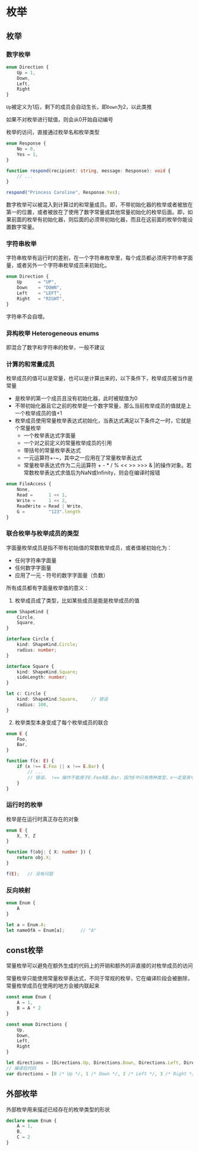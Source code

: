 # 枚举

## 枚举

### 数字枚举

```typescript
enum Direction {
    Up = 1,
    Down,
    Left,
    Right
}
```

`Up`被定义为1后，剩下的成员会自动生长，即`Down`为2，以此类推

如果不对枚举进行赋值，则会从0开始自动编号

枚举的访问，直接通过枚举名和枚举类型

```typescript
enum Response {
    No = 0,
    Yes = 1,
}

function respond(recipient: string, message: Response): void {
    // ...
}

respond("Princess Caroline", Response.Yes);
```

数字枚举可以被混入到计算过的和常量成员。即，不带初始化器的枚举或者被放在第一的位置，或者被放在了使用了数字常量或其他常量初始化的枚举后面。即，如果前面的枚举有初始化器，则后面的必须带初始化器，而且在这前面的枚举你能设置数字常量。

### 字符串枚举

字符串枚举有运行时的差别，在一个字符串枚举里，每个成员都必须用字符串字面量，或者另外一个字符串枚举成员来初始化。

```typescript
enum Direction {
    Up      = "UP",
    Down    = "DOWN",
    Left    = "LEFT",
    Right   = "RIGHT",
}
```

字符串不会自增。

### 异构枚举 Heterogeneous enums
即混合了数字和字符串的枚举，一般不建议

### 计算的和常量成员

枚举成员的值可以是常量，也可以是计算出来的，以下条件下，枚举成员被当作是常量
- 是枚举的第一个成员且没有初始化器，此时被赋值为0
- 不带初始化器且它之前的枚举是一个数字常量，那么当前枚举成员的值就是上一个枚举成员的值+1
- 枚举成员使用常量枚举表达式初始化，当表达式满足以下条件之一时，它就是个常量枚举
    - 一个枚举表达式字面量
    - 一个对之前定义的常量枚举成员的引用
    - 带括号的常量枚举表达式
    - 一元运算符+-~，其中之一应用在了常量枚举表达式
    - 常量枚举表达式作为二元运算符 + - * / % << >> >>> & |的操作对象。若常数枚举表达式求值后为NaN或Infinity，则会在编译时报错

```typescript
enum FileAccess {
    None,
    Read =      1 << 1,
    Write =     1 << 2,
    ReadWrite = Read | Write,
    G =         "123".length
}
```

### 联合枚举与枚举成员的类型

字面量枚举成员是指不带有初始值的常数枚举成员，或者值被初始化为：
- 任何字符串字面量
- 任何数字字面量
- 应用了一元 - 符号的数字字面量（负数）

所有成员都有字面量枚举值的意义：
1. 枚举成员成了类型，比如某些成员是能是枚举成员的值
```typescript
enum ShapeKind {
    Circle,
    Square,
}

interface Circle {
    kind: ShapeKind.Circle;
    radius: number;
}

interface Square {
    kind: ShapeKind.Square;
    sideLength: number;
}

let c: Circle {
    kind: ShapeKind.Square,     // 错误
    radius: 100,
}
```

2. 枚举类型本身变成了每个枚举成员的联合

```typescript
enum E {
    Foo,
    Bar,
}

function f(x: E) {
    if (x !== E.Foo || x !== E.Bar) {
        // ...
        // 错误， !== 操作不能用于E.Foo和E.Bar，因为E中只有两种类型，x一定是其中一类，因此只需要检查一种类型
    }
}
```

### 运行时的枚举

枚举是在运行时真正存在的对象
```typescript
enum E {
    X, Y, Z
}

function f(obj: { X: number }) {
    return obj.X;
}

f(E);   // 没有问题
```

### 反向映射

```typescript
enum Enum {
    A
}

let a = Enum.A;
let nameOfA = Enum[a];      // "A"
```

## const枚举
常量枚举可以避免在额外生成的代码上的开销和额外的非直接的对枚举成员的访问

常量枚举只能使用常量枚举表达式，不同于常规的枚举，它在编译阶段会被删除，常量枚举成员在使用的地方会被内联起来

```typescript
const enum Enum {
    A = 1,
    B = A * 2
}

const enum Directions {
    Up,
    Down,
    Left,
    Right
}

let directions = [Directions.Up, Directions.Down, Directions.Left, Directions.Right];
// 编译后代码
var directions = [0 /* Up */, 1 /* Down */, 2 /* Left */, 3 /* Right */]
```

## 外部枚举

外部枚举用来描述已经存在的枚举类型的形状

```typescript
declare enum Enum {
    A = 1,
    B,
    C = 2
}
```